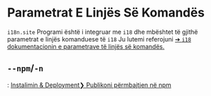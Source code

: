 # Parametrat E Linjës Së Komandës

`i18n.site` Programi është i integruar me `i18` dhe mbështet të gjithë parametrat e linjës komanduese të `i18` Ju lutemi referojuni [➔ `i18` dokumentacionin e parametrave të linjës së komandës.](/i18/cli)

## `--npm`/`-n`

: [Instalimin & Deployment❯ Publikoni përmbajtjen në npm](/i18n.site/use#npm)